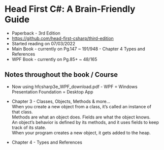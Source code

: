 # Head First C#: A Brain-Friendly Guide

- Paperback - 3rd Edition
- https://github.com/head-first-csharp/third-edition
- Started reading on 07/03/2022
- Main Book - currently on Pg.147 ~ 191/948 - Chapter 4 Types and References
- WPF Book  - currently on Pg.85+ ~ 48/165

## Notes throughout the book / Course

 - Now using hfcsharp3e_WPF_download.pdf - WPF = Windows Presentation Foundation = Desktop App

 - Chapter 3 - Classes, Objects, Methods & more...</br>
   When you create a new object from a class, it’s called an instance of that class.</br>
   Methods are what an object does. Fields are what the object knows.</br>
   An object’s behavior is defined by its methods, and it uses fields to keep track of its state.</br>
   When your program creates a new object, it gets added to the heap.

 - Chapter 4 - Types and References</br>
